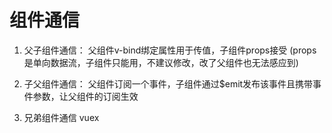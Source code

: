 # 组件通信
1. 父子组件通信：
父组件v-bind绑定属性用于传值，子组件props接受
(props是单向数据流，子组件只能用，不建议修改，改了父组件也无法感应到)

2. 子父组件通信：
父组件订阅一个事件，子组件通过$emit发布该事件且携带事件参数，让父组件的订阅生效

3. 兄弟组件通信
vuex